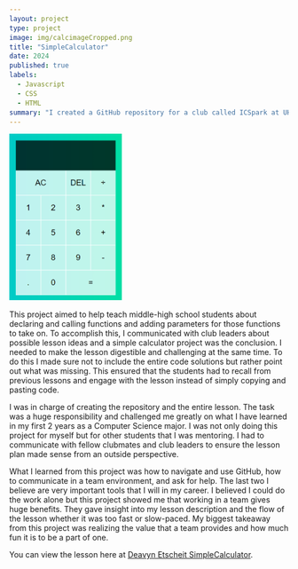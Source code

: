 ```yaml
---
layout: project
type: project
image: img/calcimageCropped.png
title: "SimpleCalculator"
date: 2024
published: true
labels:
  - Javascript
  - CSS
  - HTML
summary: "I created a GitHub repository for a club called ICSpark at UH Manoa called SimpleCalculator. It was a lesson created to help the middle-high school students get familiar with methods and their basic concepts in JavaScript."
---
```


<div class="text-center p-4">
  <img src="../img/calcimageCropped.png" class="img-thumbnail" style="max-width: 100%; height: 300px; object-fit: cover;">
</div>

This project aimed to help teach middle-high school students about declaring and calling functions and adding parameters for those functions to take on. To accomplish this, I communicated with club leaders about possible lesson ideas and a simple calculator project was the conclusion. I needed to make the lesson digestible and challenging at the same time. To do this I made sure not to include the entire code solutions but rather point out what was missing. This ensured that the students had to recall from previous lessons and engage with the lesson instead of simply copying and pasting code. 

I was in charge of creating the repository and the entire lesson. The task was a huge responsibility and challenged me greatly on what I have learned in my first 2 years as a Computer Science major. I was not only doing this project for myself but for other students that I was mentoring. I had to communicate with fellow clubmates and club leaders to ensure the lesson plan made sense from an outside perspective. 

What I learned from this project was how to navigate and use GitHub, how to communicate in a team environment, and ask for help. The last two I believe are very important tools that I will in my career. I believed I could do the work alone but this project showed me that working in a team gives huge benefits. They gave insight into my lesson description and the flow of the lesson whether it was too fast or slow-paced. My biggest takeaway from this project was realizing the value that a team provides and how much fun it is to be a part of one.

You can view the lesson here at [Deavyn Etscheit SimpleCalculator](https://github.com/DeavynEtscheit/Simple-Calculator).
